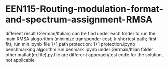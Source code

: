 # EEN115-Routing-modulation-format-and-spectrum-assignment-RMSA
different result (German/Italian) can be find under each folder
to run the main RMSA alogorithm (minimize transponder cost; k-shortest path; first fit), run min.ipynb file 
1+1 path protection: 1+1 protection.ipynb
benchmarking algorithm:run benmark.ipynb under German/Itlian folder
other matlab(m.file),py.file are different approach/test code for the solution, not applicable
